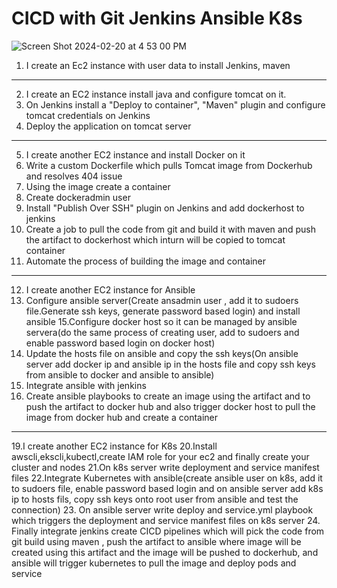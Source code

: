# CICD with Git Jenkins Ansible K8s
![Screen Shot 2024-02-20 at 4 53 00 PM](https://github.com/tspoorthyreddy/CICD-with-Git-Jenkins-Ansible-K8s/assets/93954534/083df7f7-c511-4207-9624-e275531833bd)

1. I create an Ec2 instance with user data to install Jenkins, maven
-------------------------------------------------------------------------------------------------------------------------------------------------------
2. I create an EC2 instance install java and configure tomcat on it.
3. On Jenkins install a "Deploy to container", "Maven" plugin and configure tomcat credentials on Jenkins
4. Deploy the application on tomcat server
-------------------------------------------------------------------------------------------------------------------------------------------------------
5. I create another EC2 instance and install Docker on it
6. Write a custom Dockerfile which pulls Tomcat image from Dockerhub and resolves 404 issue
7. Using the image create a container
8. Create dockeradmin user
9. Install "Publish Over SSH" plugin on Jenkins and add dockerhost to jenkins
10. Create a job to pull the code from git and build it with maven and push the artifact to dockerhost which inturn will be copied to tomcat container
11. Automate the process of building the image and container
-------------------------------------------------------------------------------------------------------------------------------------------------------
12. I create another EC2 instance for Ansible
13. Configure ansible server(Create ansadmin user , add it to sudoers file.Generate ssh keys, generate password based login) and install ansible
15.Configure docker host so it can be managed by ansible servera(do the same process of creating user, add to sudoers and enable password based login on docker host)
16. Update the hosts file on ansible and copy the ssh keys(On ansible server add docker ip and ansible ip in the hosts file and copy ssh keys from ansible to docker and ansible to ansible)
17. Integrate ansible with jenkins
18. Create ansible playbooks to create an image using the artifact and to push the artifact to docker hub and also trigger docker host to pull the image from docker hub and create a container
-------------------------------------------------------------------------------------------------------------------------------------------------------
19.I create another EC2 instance for K8s
20.Install awscli,ekscli,kubectl,create IAM role for your ec2 and finally create your cluster and nodes
21.On k8s server write deployment and service manifest files
22.Integrate Kubernetes with ansible(create ansible user on k8s, add it to sudoers file, enable password based login and on ansible server add k8s ip to hosts fils, copy ssh keys onto root user from ansible and test the connection)
23. On ansible server write deploy and service.yml playbook which triggers the deployment and service manifest files on k8s server
24. Finally integrate jenkins create CICD pipelines which will pick the code from git build using maven , push the artifact to ansible where image will be created using this artifact and the image will be pushed to dockerhub, and ansible will trigger kubernetes to pull the image and deploy pods and service
